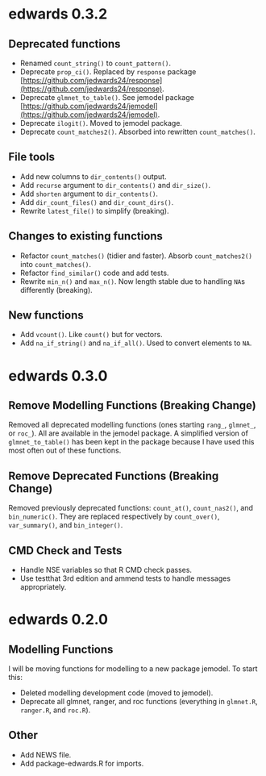 # edwards 0.3.2

## Deprecated functions

* Renamed `count_string()` to `count_pattern()`.
* Deprecate `prop_ci()`. Replaced by `response` package [https://github.com/jedwards24/response](https://github.com/jedwards24/response).
* Deprecate `glmnet_to_table()`. See jemodel package [https://github.com/jedwards24/jemodel](https://github.com/jedwards24/jemodel).
* Deprecate `ilogit()`. Moved to jemodel package.
* Deprecate `count_matches2()`. Absorbed into rewritten `count_matches()`.

## File tools

* Add new columns to `dir_contents()` output.
* Add `recurse` argument to `dir_contents()` and `dir_size()`.
* Add `shorten` argument to `dir_contents()`.
* Add `dir_count_files()` and  `dir_count_dirs()`.
* Rewrite `latest_file()` to simplify (breaking). 

## Changes to existing functions

* Refactor `count_matches()` (tidier and faster). Absorb `count_matches2()` into `count_matches()`.
* Refactor `find_similar()` code and add tests.
* Rewrite `min_n()` and `max_n()`. Now length stable due to handling `NA`s differently (breaking).

## New functions

* Add `vcount()`. Like `count()` but for vectors.
* Add `na_if_string()` and `na_if_all()`. Used to convert elements to `NA`.

# edwards 0.3.0

## Remove Modelling Functions (Breaking Change)

Removed all deprecated modelling functions (ones starting `rang_`, `glmnet_`, or `roc_`). All are
available in the jemodel package. A simplified version of `glmnet_to_table()` has been kept in the package because I have used this most often out of these functions. 

## Remove Deprecated Functions (Breaking Change)

Removed previously deprecated functions: `count_at()`, `count_nas2()`, and `bin_numeric()`. They are replaced respectively by `count_over()`, `var_summary()`, and `bin_integer()`.

## CMD Check and Tests

* Handle NSE variables so that R CMD check passes.
* Use testthat 3rd edition and ammend tests to handle messages appropriately.

# edwards 0.2.0

## Modelling Functions

I will be moving functions for modelling to a new package jemodel. To start this:

* Deleted modelling development code (moved to jemodel).
* Deprecate all glmnet, ranger, and roc functions (everything in `glmnet.R`, `ranger.R`, and `roc.R`).

## Other

* Add NEWS file.
* Add package-edwards.R for imports. 
